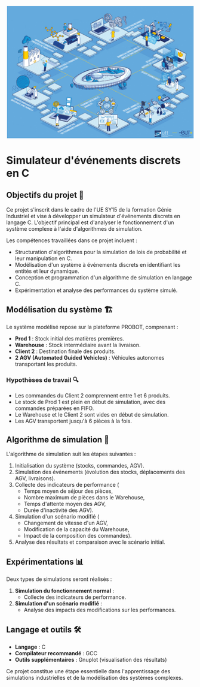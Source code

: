 <p align="center">
  <img src="image.png" alt="Logniscient 🔎" width="500">
</p>

# Simulateur d'événements discrets en C

## Objectifs du projet 🎯

Ce projet s'inscrit dans le cadre de l'UE SY15 de la formation Génie Industriel et vise à développer un simulateur d'événements discrets en langage C. L'objectif principal est d'analyser le fonctionnement d'un système complexe à l'aide d'algorithmes de simulation.

Les compétences travaillées dans ce projet incluent :
- Structuration d'algorithmes pour la simulation de lois de probabilité et leur manipulation en C.
- Modélisation d'un système à événements discrets en identifiant les entités et leur dynamique.
- Conception et programmation d'un algorithme de simulation en langage C.
- Expérimentation et analyse des performances du système simulé.

## Modélisation du système 🏗️

Le système modélisé repose sur la plateforme PROBOT, comprenant :
- **Prod 1** : Stock initial des matières premières.
- **Warehouse** : Stock intermédiaire avant la livraison.
- **Client 2** : Destination finale des produits.
- **2 AGV (Automated Guided Vehicles)** : Véhicules autonomes transportant les produits.

### Hypothèses de travail 🔍
- Les commandes du Client 2 comprennent entre 1 et 6 produits.
- Le stock de Prod 1 est plein en début de simulation, avec des commandes préparées en FIFO.
- Le Warehouse et le Client 2 sont vides en début de simulation.
- Les AGV transportent jusqu'à 6 pièces à la fois.

## Algorithme de simulation 📜

L'algorithme de simulation suit les étapes suivantes :
1. Initialisation du système (stocks, commandes, AGV).
2. Simulation des événements (évolution des stocks, déplacements des AGV, livraisons).
3. Collecte des indicateurs de performance (
   - Temps moyen de séjour des pièces,
   - Nombre maximum de pièces dans le Warehouse,
   - Temps d'attente moyen des AGV,
   - Durée d'inactivité des AGV).
4. Simulation d'un scénario modifié (
   - Changement de vitesse d'un AGV,
   - Modification de la capacité du Warehouse,
   - Impact de la composition des commandes).
5. Analyse des résultats et comparaison avec le scénario initial.

## Expérimentations 📊

Deux types de simulations seront réalisés :
1. **Simulation du fonctionnement normal** :
   - Collecte des indicateurs de performance.
2. **Simulation d'un scénario modifié** :
   - Analyse des impacts des modifications sur les performances.

## Langage et outils 🛠️

- **Langage** : C
- **Compilateur recommandé** : GCC
- **Outils supplémentaires** : Gnuplot (visualisation des résultats)

Ce projet constitue une étape essentielle dans l'apprentissage des simulations industrielles et de la modélisation des systèmes complexes.


